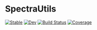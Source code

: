 # SpectraUtils

[![Stable](https://img.shields.io/badge/docs-stable-blue.svg)](https://jqfeld.github.io/SpectraUtils.jl/stable/)
[![Dev](https://img.shields.io/badge/docs-dev-blue.svg)](https://jqfeld.github.io/SpectraUtils.jl/dev/)
[![Build Status](https://github.com/jqfeld/SpectraUtils.jl/actions/workflows/CI.yml/badge.svg?branch=main)](https://github.com/jqfeld/SpectraUtils.jl/actions/workflows/CI.yml?query=branch%3Amain)
[![Coverage](https://codecov.io/gh/jqfeld/SpectraUtils.jl/branch/main/graph/badge.svg)](https://codecov.io/gh/jqfeld/SpectraUtils.jl)

